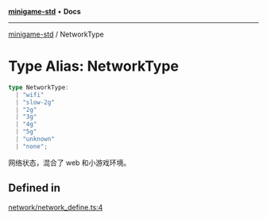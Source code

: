 [**minigame-std**](../README.md) • **Docs**

***

[minigame-std](../README.md) / NetworkType

# Type Alias: NetworkType

```ts
type NetworkType: 
  | "wifi"
  | "slow-2g"
  | "2g"
  | "3g"
  | "4g"
  | "5g"
  | "unknown"
  | "none";
```

网络状态，混合了 web 和小游戏环境。

## Defined in

[network/network\_define.ts:4](https://github.com/JiangJie/minigame-std/blob/541deb559aa54bb90a9c59ed9d62e2fa15307533/src/std/network/network_define.ts#L4)
